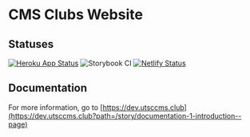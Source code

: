 # CMS Clubs Website

## Statuses

[![Heroku App Status](http://heroku-shields.herokuapp.com/csec-cms-lambdas)](https://csec-cms-lambdas.herokuapp.com)
![Storybook CI](https://github.com/csecutsc/cmsclubs-v2/workflows/Storybook%20CI/badge.svg)
[![Netlify Status](https://api.netlify.com/api/v1/badges/ed241083-00bc-48cd-8f64-76e0be61e802/deploy-status)](https://app.netlify.com/sites/cmsclubs/deploys)

## Documentation

For more information, go to [https://dev.utsccms.club](https://dev.utsccms.club?path=/story/documentation-1-introduction--page)
